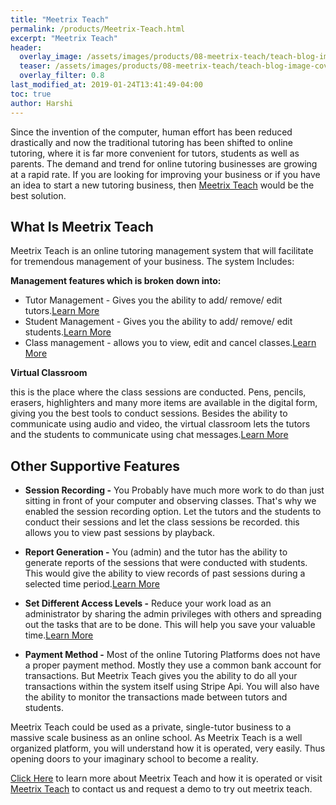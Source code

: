 ```yaml
---
title: "Meetrix Teach"
permalink: /products/Meetrix-Teach.html
excerpt: "Meetrix Teach"
header:
  overlay_image: /assets/images/products/08-meetrix-teach/teach-blog-image-cover.png
  teaser: /assets/images/products/08-meetrix-teach/teach-blog-image-cover.png
  overlay_filter: 0.8
last_modified_at: 2019-01-24T13:41:49-04:00
toc: true
author: Harshi
---
```

Since the invention of the computer, human effort has been reduced drastically and now the traditional tutoring has been shifted to online tutoring, where it is far more convenient for tutors, students as well as parents. The demand and trend for online tutoring businesses are growing at a rapid rate. If you are looking for improving your business or if you have an idea to start a new tutoring business, then [Meetrix Teach](https://teach.meetrix.io) would be the best solution.

## What Is Meetrix Teach

Meetrix Teach is an online tutoring management system that will facilitate for tremendous management of your business.
The system Includes:

**Management features which is broken down into:**

* Tutor Management - Gives you the ability to add/ remove/ edit tutors.[Learn More](https://teach.meetrix.io/blog/how-to/08-how-to-view-tutors.html)
* Student Management - Gives you the ability to add/ remove/ edit students.[Learn More](https://teach.meetrix.io/blog/how-to/07-how-to-view-student.html)
* Class management - allows you to view, edit and cancel classes.[Learn More](https://teach.meetrix.io/blog/how-to/09-how-To-view-upcoming-and-completed-classes.html)

**Virtual Classroom**

this is the place where the class sessions are conducted. Pens, pencils, erasers, highlighters and many more items are available in the digital form, giving you the best tools to conduct sessions. Besides the ability to communicate using audio and video, the virtual classroom lets the tutors and the students to communicate using chat messages.[Learn More](https://teach.meetrix.io/blog/how-to/01-virtual-class-room.html)

## Other Supportive Features

* **Session Recording -**  You Probably have much more work to do than just sitting in front of your computer and observing classes. That's why we enabled the session recording option. Let the tutors and the students to conduct their sessions and let the class sessions be recorded. this allows you to view past sessions by playback.

* **Report Generation -**  You (admin) and the tutor has the ability to generate reports of the sessions that were conducted with students. This would give the ability to view records of past sessions during a selected time period.[Learn More](https://teach.meetrix.io/blog/how-to/11-how-to-generate-and-download-reports.html)

* **Set Different Access Levels -**  Reduce your work load as an administrator by sharing the admin privileges with others and spreading out the tasks that are to be done. This will help you save your valuable time.[Learn More](https://teach.meetrix.io/blog/how-to/12-how-to-assign-admin-roles.html)

* **Payment Method -**  Most of the online Tutoring Platforms does not have a proper payment method. Mostly they use a common bank account for transactions. But Meetrix Teach gives you the ability to do all your transactions within the system itself using Stripe Api. You will also have the ability to monitor the transactions made between tutors and students.

Meetrix Teach could be used as a private, single-tutor business to a massive scale business as an online school. As Meetrix Teach is a well organized platform, you will understand how it is operated, very easily. Thus opening doors to your imaginary school to become a reality.

[Click Here](https://teach.meetrix.io/blog/) to learn more about Meetrix Teach and how it is operated or visit [Meetrix Teach](https://teach.meetrix.io/#/#landing-footer) to contact us and request a demo to try out meetrix teach.